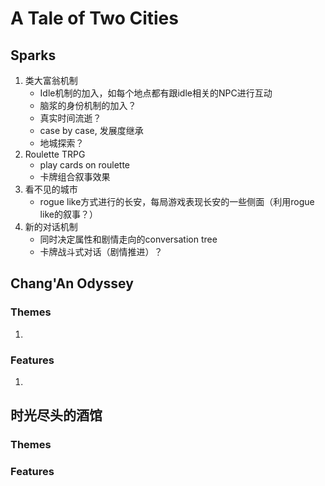 # A Tale of Two Cities

## Sparks

1.  类大富翁机制
    -   Idle机制的加入，如每个地点都有跟idle相关的NPC进行互动
    -   脑浆的身份机制的加入？
    -   真实时间流逝？
    -   case by case, 发展度继承
    -   地城探索？
2.  Roulette TRPG
    -   play cards on roulette
    -   卡牌组合叙事效果
3.  看不见的城市
    -   rogue like方式进行的长安，每局游戏表现长安的一些侧面（利用rogue like的叙事？）
4.  新的对话机制
    -   同时决定属性和剧情走向的conversation tree
    -   卡牌战斗式对话（剧情推进）？

## Chang'An Odyssey

### Themes

1.  

### Features

1.  

## 时光尽头的酒馆

### Themes

### Features
